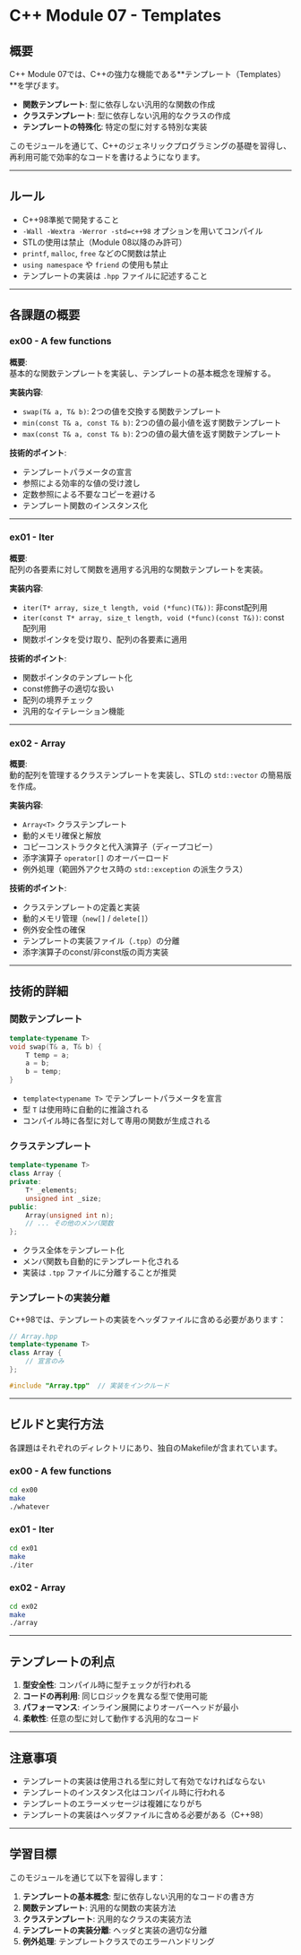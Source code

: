 # C++ Module 07 - Templates

## 概要

C++ Module 07では、C++の強力な機能である**テンプレート（Templates）**を学びます。

- **関数テンプレート**: 型に依存しない汎用的な関数の作成
- **クラステンプレート**: 型に依存しない汎用的なクラスの作成
- **テンプレートの特殊化**: 特定の型に対する特別な実装

このモジュールを通じて、C++のジェネリックプログラミングの基礎を習得し、再利用可能で効率的なコードを書けるようになります。

---

## ルール

- C++98準拠で開発すること
- `-Wall -Wextra -Werror -std=c++98` オプションを用いてコンパイル
- STLの使用は禁止（Module 08以降のみ許可）
- `printf`, `malloc`, `free` などのC関数は禁止
- `using namespace` や `friend` の使用も禁止
- テンプレートの実装は `.hpp` ファイルに記述すること

---

## 各課題の概要

### ex00 - A few functions

**概要**:  
基本的な関数テンプレートを実装し、テンプレートの基本概念を理解する。

**実装内容**:
- `swap(T& a, T& b)`: 2つの値を交換する関数テンプレート
- `min(const T& a, const T& b)`: 2つの値の最小値を返す関数テンプレート
- `max(const T& a, const T& b)`: 2つの値の最大値を返す関数テンプレート

**技術的ポイント**:
- テンプレートパラメータの宣言
- 参照による効率的な値の受け渡し
- 定数参照による不要なコピーを避ける
- テンプレート関数のインスタンス化

---

### ex01 - Iter

**概要**:  
配列の各要素に対して関数を適用する汎用的な関数テンプレートを実装。

**実装内容**:
- `iter(T* array, size_t length, void (*func)(T&))`: 非const配列用
- `iter(const T* array, size_t length, void (*func)(const T&))`: const配列用
- 関数ポインタを受け取り、配列の各要素に適用

**技術的ポイント**:
- 関数ポインタのテンプレート化
- const修飾子の適切な扱い
- 配列の境界チェック
- 汎用的なイテレーション機能

---

### ex02 - Array

**概要**:  
動的配列を管理するクラステンプレートを実装し、STLの `std::vector` の簡易版を作成。

**実装内容**:
- `Array<T>` クラステンプレート
- 動的メモリ確保と解放
- コピーコンストラクタと代入演算子（ディープコピー）
- 添字演算子 `operator[]` のオーバーロード
- 例外処理（範囲外アクセス時の `std::exception` の派生クラス）

**技術的ポイント**:
- クラステンプレートの定義と実装
- 動的メモリ管理（`new[]` / `delete[]`）
- 例外安全性の確保
- テンプレートの実装ファイル（`.tpp`）の分離
- 添字演算子のconst/非const版の両方実装

---

## 技術的詳細

### 関数テンプレート

```cpp
template<typename T>
void swap(T& a, T& b) {
    T temp = a;
    a = b;
    b = temp;
}
```

- `template<typename T>` でテンプレートパラメータを宣言
- 型 `T` は使用時に自動的に推論される
- コンパイル時に各型に対して専用の関数が生成される

### クラステンプレート

```cpp
template<typename T>
class Array {
private:
    T* _elements;
    unsigned int _size;
public:
    Array(unsigned int n);
    // ... その他のメンバ関数
};
```

- クラス全体をテンプレート化
- メンバ関数も自動的にテンプレート化される
- 実装は `.tpp` ファイルに分離することが推奨

### テンプレートの実装分離

C++98では、テンプレートの実装をヘッダファイルに含める必要があります：

```cpp
// Array.hpp
template<typename T>
class Array {
    // 宣言のみ
};

#include "Array.tpp"  // 実装をインクルード
```

---

## ビルドと実行方法

各課題はそれぞれのディレクトリにあり、独自のMakefileが含まれています。

### ex00 - A few functions

```bash
cd ex00
make
./whatever
```

### ex01 - Iter

```bash
cd ex01
make
./iter
```

### ex02 - Array

```bash
cd ex02
make
./array
```

---

## テンプレートの利点

1. **型安全性**: コンパイル時に型チェックが行われる
2. **コードの再利用**: 同じロジックを異なる型で使用可能
3. **パフォーマンス**: インライン展開によりオーバーヘッドが最小
4. **柔軟性**: 任意の型に対して動作する汎用的なコード

---

## 注意事項

- テンプレートの実装は使用される型に対して有効でなければならない
- テンプレートのインスタンス化はコンパイル時に行われる
- テンプレートのエラーメッセージは複雑になりがち
- テンプレートの実装はヘッダファイルに含める必要がある（C++98）

---

## 学習目標

このモジュールを通じて以下を習得します：

1. **テンプレートの基本概念**: 型に依存しない汎用的なコードの書き方
2. **関数テンプレート**: 汎用的な関数の実装方法
3. **クラステンプレート**: 汎用的なクラスの実装方法
4. **テンプレートの実装分離**: ヘッダと実装の適切な分離
5. **例外処理**: テンプレートクラスでのエラーハンドリング
